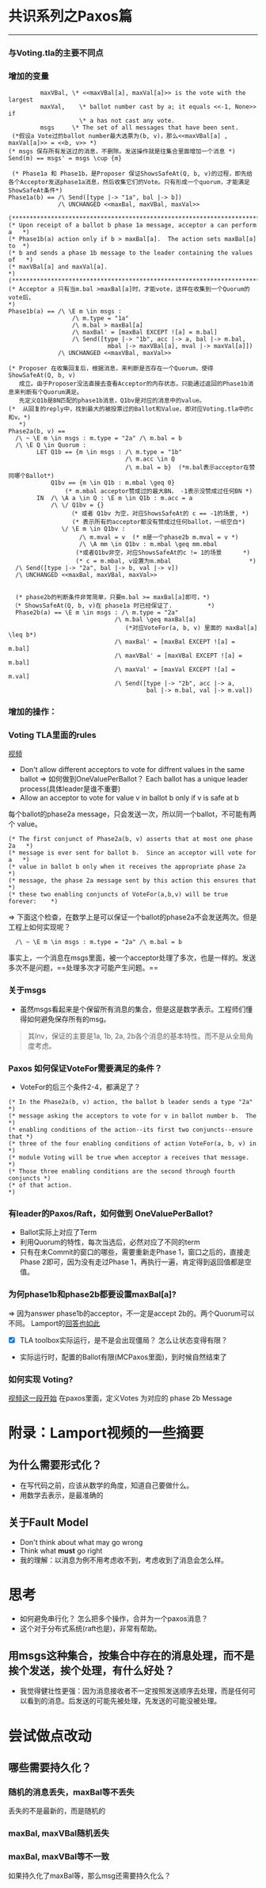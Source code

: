 #  共识系列之Paxos篇

---

### 与Voting.tla的主要不同点

### 增加的变量

```tla
         maxVBal, \* <<maxVBal[a], maxVal[a]>> is the vote with the largest
         maxVal,    \* ballot number cast by a; it equals <<-1, None>> if
                    \* a has not cast any vote.
         msgs     \* The set of all messages that have been sent.
 (*假设a Vote过的ballot number最大选票为(b, v)，那么<<maxVBal[a] , maxVal[a]>> = <<b, v>> *)
(* msgs 保存所有发送过的消息，不删除。发送操作就是往集合里面增加一个消息 *)
Send(m) == msgs' = msgs \cup {m}

```

```
 (* Phase1a 和 Phase1b，是Proposer 保证ShowsSafeAt(Q, b, v)的过程，即先给各个Acceptor发送phase1a消息，然后收集它们的Vote。只有形成一个quorum，才能满足ShowSafeAt条件*)
Phase1a(b) == /\ Send([type |-> "1a", bal |-> b])
              /\ UNCHANGED <<maxBal, maxVBal, maxVal>>
                 
(***************************************************************************)
(* Upon receipt of a ballot b phase 1a message, acceptor a can perform a   *)
(* Phase1b(a) action only if b > maxBal[a].  The action sets maxBal[a] to  *)
(* b and sends a phase 1b message to the leader containing the values of   *)
(* maxVBal[a] and maxVal[a].                                               *)
(***************************************************************************)
(* Acceptor a 只有当m.bal >maxBal[a]时，才能vote，这样在收集到一个Quorum的vote后，
*)
Phase1b(a) == /\ \E m \in msgs : 
                  /\ m.type = "1a"
                  /\ m.bal > maxBal[a]
                  /\ maxBal' = [maxBal EXCEPT ![a] = m.bal]
                  /\ Send([type |-> "1b", acc |-> a, bal |-> m.bal, 
                            mbal |-> maxVBal[a], mval |-> maxVal[a]])
              /\ UNCHANGED <<maxVBal, maxVal>>
```



```tla
(* Proposer 在收集回复后，根据消息，来判断是否存在一个Quorum，使得ShowSafeAt(Q, b, v)
   成立。由于Proposer没法直接去查看Acceptor的内存状态，只能通过返回的Phase1b消息来判断有个Quorum满足。
   先定义Q1b是BN匹配的phase1b消息，Q1bv是对应的消息中的value。
(*  从回复的reply中，找到最大的被投票过的Ballot和Value，即对应Voting.tla中的c和v。*)
   *)
Phase2a(b, v) ==
  /\ ~ \E m \in msgs : m.type = "2a" /\ m.bal = b
  /\ \E Q \in Quorum :
        LET Q1b == {m \in msgs : /\ m.type = "1b"
                                 /\ m.acc \in Q
                                 /\ m.bal = b}  (*m.bal表示acceptor在赞同哪个Ballot*)
            Q1bv == {m \in Q1b : m.mbal \geq 0} 
                (* m.mbal acceptor赞成过的最大BN， -1表示没赞成过任何BN *)
        IN  /\ \A a \in Q : \E m \in Q1b : m.acc = a 
            /\ \/ Q1bv = {}  
                 （* 或者 Q1bv 为空，对应ShowsSafeAt的 c == -1的场景, *)
                  (* 表示所有的acceptor都没有赞成过任何ballot，一纸空白*)
               \/ \E m \in Q1bv : 
                    /\ m.mval = v  (* m是一个phase2b m.mval = v *)
                    /\ \A mm \in Q1bv : m.mbal \geq mm.mbal  
                   (*或者Q1bv非空，对应ShowsSafeAt的c != 1的场景      *)
                   (* c = m.mbal, v设置为m.mbal                      *)
  /\ Send([type |-> "2a", bal |-> b, val |-> v])
  /\ UNCHANGED <<maxBal, maxVBal, maxVal>>
  
  
  (* phase2b的判断条件非常简单，只要m.bal >= maxBal[a]即可，*)
 （* ShowsSafeAt(Q, b, v)在 phase1a 时已经保证了.          *) 
  Phase2b(a) == \E m \in msgs : /\ m.type = "2a"
                              /\ m.bal \geq maxBal[a]  
                                 (*对应VoteFor(a, b, v) 里面的 maxBal[a] \leq b*)
                              /\ maxBal' = [maxBal EXCEPT ![a] = m.bal] 
                              /\ maxVBal' = [maxVBal EXCEPT ![a] = m.bal] 
                              /\ maxVal' = [maxVal EXCEPT ![a] = m.val]
                              /\ Send([type |-> "2b", acc |-> a,
                                       bal |-> m.bal, val |-> m.val]) 
```



### 增加的操作：



### Voting TLA里面的rules

[视频](https://youtu.be/8-Bc5Lqgx_c?t=2069)

- Don't allow  different acceptors to vote for diffrent values in the same ballot
=> 如何做到OneValuePerBallot？ Each ballot has a unique leader process(具体leader是谁不重要)
- Allow an acceptor to vote for value v in ballot b only if v is safe at b

每个ballot的phase2a message，只会发送一次，所以同一个ballot，不可能有两个 value。
```tla
(* The first conjunct of Phase2a(b, v) asserts that at most one phase 2a   *)
(* message is ever sent for ballot b.  Since an acceptor will vote for a   *)
(* value in ballot b only when it receives the appropriate phase 2a        *)
(* message, the phase 2a message sent by this action this ensures that     *)
(* these two enabling conjuncts of VoteFor(a,b,v) will be true forever:    *)
```
=>
下面这个检查，在数学上是可以保证一个ballot的phase2a不会发送两次。但是工程上如何实现呢？

```tla
  /\ ~ \E m \in msgs : m.type = "2a" /\ m.bal = b
```

事实上，一个消息在msgs里面，被一个acceptor处理了多次，也是一样的。发送多次不是问题，==处理多次才可能产生问题。==

### 关于msgs 

- 虽然msgs看起来是个保留所有消息的集合，但是这是数学表示。工程师们懂得如何避免保存所有的msg。


> 其Inv，保证的主要是1a, 1b, 2a, 2b各个消息的基本特性。而不是从全局角度考虑。

### Paxos 如何保证VoteFor需要满足的条件？
- VoteFor的后三个条件2-4，都满足了？
```tla
(* In the Phase2a(b, v) action, the ballot b leader sends a type "2a"      *)
(* message asking the acceptors to vote for v in ballot number b.  The     *)
(* enabling conditions of the action--its first two conjuncts--ensure that *)
(* three of the four enabling conditions of action VoteFor(a, b, v) in     *)
(* module Voting will be true when acceptor a receives that message.       *)
(* Those three enabling conditions are the second through fourth conjuncts *)
(* of that action.                                                         *)
```
### 有leader的Paxos/Raft，如何做到 OneValuePerBallot?
- Ballot实际上对应了Term
- 利用Quorum的特性，每次当选后，必然对应了不同的term
- 只有在未Commit的窗口的哪些，需要重新走Phase 1，窗口之后的，直接走Phase 2即可，因为没有走过Phase 1，再执行一遍，肯定得到返回值都是空值。


### 为何phase1b和phase2b都要设置maxBal[a]?
=> 因为answer phase1b的acceptor，不一定是accept 2b的。两个Quorum可以不同。
Lamport的[回答也如此](https://youtu.be/8-Bc5Lqgx_c?t=4175)

- [x] TLA toolbox实际运行，是不是会出现僵局？ 怎么让状态变得有限？
- 实际运行时，配置的Ballot有限(MCPaxos里面)，到时候自然结束了
  
### 如何实现 Voting?
[视频这一段开始](https://youtu.be/8-Bc5Lqgx_c?t=4384)
在paxos里面，定义Votes 为对应的 phase 2b Message

# 附录：Lamport视频的一些摘要

## 为什么需要形式化？

- 在写代码之前，应该从数学的角度，知道自己要做什么。
- 用数学去表示，是最准确的

## 关于Fault Model

- Don't think about what may go wrong
- Think what **must** go right
- 我的理解：以消息为例不用考虑收不到，考虑收到了消息会怎么样。

# 思考

- 如何避免串行化？ 怎么把多个操作，合并为一个paxos消息？
- 这个对于分布式系统(raft也是)，非常有帮助。

  


## 用msgs这种集合，按集合中存在的消息处理，而不是挨个发送，挨个处理，有什么好处？
-  我觉得健壮性更强：因为消息接收者不一定按照发送顺序去处理，而是任何可以看到的消息。后发送的可能先被处理，先发送的可能没被处理。

# 尝试做点改动

## 哪些需要持久化？

### 随机的消息丢失，maxBal等不丢失

丢失的不是最新的，而是随机的

### maxBal, maxVBal随机丢失

### maxBal, maxVBal等不一致

如果持久化了maxBal等，那么msg还需要持久化么？

